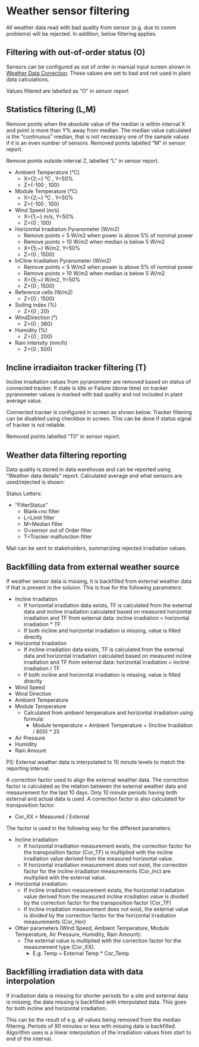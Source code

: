 # Weather sensor filtering

All weather data read with bad quality from sensor (e.g. due to comm problems) will be rejected. In addition, below filtering applies.

##	Filtering with out-of-order status (O)
Sensors can be configured as out of order in manual input screen shown in [Weather Data Correction](../../../User%20Interfaces/Manual%20Data%20Registration/Weather%20Data%20Correction/Weather%20Data%20Correction.md). These values are set to bad and not used in plant data calculations.

Values filtered are labelled as “O” in sensor report

## Statistics filtering (L,M)
Remove points when the absolute value of the median is within interval X and point is more than Y% away from median. The median value calculated is the “continuous” median, that is not necessary one of the sample values if it is an even number of sensors. Removed points labelled “M” in sensor report.

Remove points outside interval Z, labelled “L” in sensor report.
- Ambient Temperature (°C)
    - X={2;~} °C , Y=50%
    - Z={-100 ; 100}
- Module Temperature  (°C)
    - X={2;~} °C , Y=50%
    - Z={-100 ; 100}
- Wind Speed (m/s)
    - X={1;~}  m/s, Y=50%
    - Z={0 ; 100}
- Horizontal Irradiation Pyranometer (W/m2)
    - Remove points < 5 W/m2 when power is above 5% of nominal power
    - Remove points > 10 W/m2 when median is below 5 W/m2
    - X={5;~}  W/m2, Y=50%
    - Z={0 ; 1500}
- InCline Irradiation Pyranometer (W/m2)
    - Remove points < 5 W/m2 when power is above 5% of nominal power
    - Remove points > 10 W/m2 when median is below 5 W/m2
    - X={5;~}  W/m2, Y=50%
    - Z={0 ; 1500}
- Reference cells  (W/m2)
    - Z={0 ; 1500}
- Soiling index (%)
    - Z={0 ; 20}
- WindDirection (°)
    - Z={0 ; 360}
- Humidity (%)
    - Z={0 ; 200}
- Rain intensity (mm/h)
    - Z={0 ; 500}

##	Incline irradiaiton tracker filtering (T)
Incline irradiation values from pyranometer are removed based on status of connected tracker. If state is Idle or Failure (donw time) on tracker pyranometer values is marked with bad quality and not included in plant average value. 

Connected tracker is configured in screen as shown below. Tracker filtering can be disabled using checkbox in screen. This can be done if status signal of tracker is not reliable.

Removed points labelled “T0” in sensor report.

##	Weather data filtering reporting 
Data quality is stored in data warehouse and can be reported using “Weather data details” report.
Calculated average and what sensors are used/rejected is shown:

Status Letters:
- "FilterStatus"
    - Blank=no filter
    - L=Limit filter
    - M=Median filter
    - O=sensor out of Order filter
    - T=Tracker malfunction filter

Mail can be sent to stakeholders, summarizing rejected irradiation values.

##	Backfilling data from external weather source
If weather sensor data is missing, it is backfilled from external weather data if that is present in the soluion. This is true for the following parameters:

- Incline Irradiation
    - If horizontal irradiation data exists, TF is calculated from the external data and incline irradiation calculated based on measured horizontal irradiation and TF from external data: incline irradiation = horizontal irradiation * TF
    - If both incline and horizontal irradiation is missing, value is filled directly
- Horizontal Irradiation
    - If incline irradiation data exists, TF is calculated from the external data and horizontal irradiation calculated based on measured incline irradiation and TF from external data: horizontal irradiation = incline irradiation / TF
    - If both incline and horizontal irradiation is missing, value is filled directly
- Wind Speed
- Wind Direction
- Ambient Temperature
- Module Temperature
    - Calculated from ambient temperature and horizontal irradiation using formula: 
        - Module temperature = Ambient Temperature + (Incline Irradiation / 800) * 25
- Air Pressure
- Humidity
- Rain Amount

PS: External weather data is interpolated to 10 minute levels to match the reporting interval.

A correction factor used to align the external weather data. The correction factor is calculated as the relation between the external weather data and measurement for the last 10 days. Only 10 minute periods having both external and actual data is used.
A correction factor is also calculated for transposition factor.
- Cor_XX = Measured / External

The factor is used in the following way for the different parameters:
- Incline irradiation:
    - If horizontal irradiation measurement exists, the correction factor for the transposition factor (Cor_TF) is multiplied with the incline irradiation value derived from the measured horizontal value.
    - If horizontal irradiation measurement does not exist, the correction factor for the incline irradiation measurements (Cor_Inc) are multiplied with the external value. 
- Horizontal irradiation:
    - If incline irradiation measurement exists, the horizontal irradiation value derived from the measured incline irradiation value is divided by the correction factor for the transposition factor (Cor_TF)
    - If incline irradiation measurement does not exist, the external value is divided by the correction factor for the horizontal irradiation measurements (Cor_Hor)
- Other parameters (Wind Speed, Ambient Temperature, Module Temperature, Air Pressure, Humidity, Rain Amount):
    - The external value is multiplied with the correction factor for the measurement type (Cor_XX). 
        - E.g. Temp = External Temp * Cor_Temp

##	Backfilling irradiation data with data interpolation
If irradiation data is missing for shorter periods for a site and external data is missing, the data missing is backfilled with interpolated data. This goes for both incline and horizontal irradiation.

This can be the result of e.g. all values being removed from the median filtering.
Periods of 90 minutes or less with missing data is backfilled.
Algorithm uses is a linear interpolation of the irradiation values from start to end of the interval.
